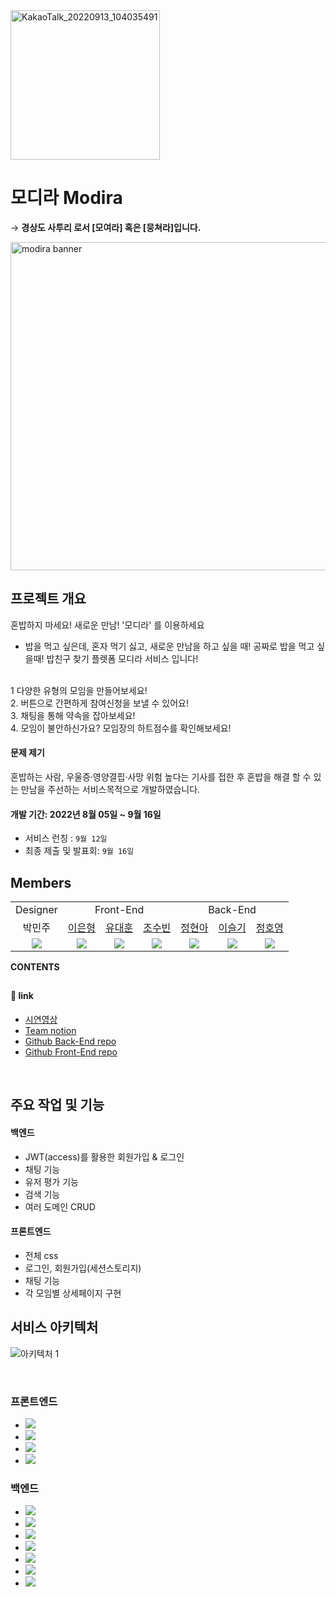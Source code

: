<div>
<img width="239" alt="KakaoTalk_20220913_104035491" src="https://user-images.githubusercontent.com/106013448/189798711-da466232-6a27-42fd-b323-6b58ee2404d5.png">
<div>

# 모디라 Modira
  → **경상도 사투리 로서 [모여라] 혹은 [뭉쳐라]입니다.**
  
<img width="525" alt="modira banner" src="https://user-images.githubusercontent.com/107823688/189798555-cf0cef39-f03f-4fca-8845-aff6ccfd5647.png">

## 프로젝트 개요
혼밥하지 마세요! 새로운 만남! '모디라' 를 이용하세요

- 밥을 먹고 싶은데, 혼자 먹기 싫고, 새로운 만남을 하고 싶을 때! 공짜로 밥을 먹고 싶을때! 밥친구 찾기 플렛폼 모디라 서비스 입니다! 
<br>
1  다양한 유형의 모임을 만들어보세요! 
<br>
2. 버튼으로 간편하게 참여신청을 보낼 수 있어요!
<br>
3. 채팅을 통해 약속을 잡아보세요!
<br>
4. 모임이 불안하신가요? 모임장의 하트점수를 확인해보세요! 
<br>
  
#### 문제 제기
혼밥하는 사람, 우울증·영양결핍·사망 위험 높다는 기사를 접한 후 혼밥을 해결 할 수 있는 만남을 주선하는 서비스목적으로 개발하였습니다.

#### 개발 기간: 2022년 8월 05일 ~ 9월 16일

- 서비스 런칭 : `9월 12일`
- 최종 제출 및 발표회: `9월 16일`  

## Members

<table style="text-align: center">
<tr>
<td colspan="1">Designer</td>
<td colspan="3">Front-End</td>
<td colspan="4">Back-End</td>
</tr>
<tr>
<td>박민주</td>
<td><a href="https://github.com/ondoo">이은형</a></td>
<td><a href="https://github.com/youdaehoon">유대훈</a></td>
<td><a href="https://github.com/whtnqls124578">조수빈</a></td>
<td><a href="https://github.com/hyeonor">정현아</a></td>
<td><a href="https://github.com/leesulgi66">이슬기</a></td>
<td><a href="https://github.com/matHoYoung">정호영</a></td>
</tr>
<tr>
<td><img src="https://img.shields.io/badge/%F0%9F%8E%A8-designer-yellow"></td>
<td><img src="https://img.shields.io/badge/React-61DAFB?style=flat-square&logo=React&logoColor=white"/></td>
<td><img src="https://img.shields.io/badge/React-61DAFB?style=flat-square&logo=React&logoColor=white"/></td>
<td><img src="https://img.shields.io/badge/React-61DAFB?style=flat-square&logo=React&logoColor=white"/></td>
<td><img src="https://img.shields.io/badge/Springboot-6DB33F?style=flat-square&logo=Springboot&logoColor=white"/></td>
<td><img src="https://img.shields.io/badge/Springboot-6DB33F?style=flat-square&logo=Springboot&logoColor=white"/></td>
<td><img src="https://img.shields.io/badge/Springboot-6DB33F?style=flat-square&logo=Springboot&logoColor=white"/></td>
</table>


**CONTENTS**

##
#### 🔗 link

- [시연영상]()
- [Team notion](https://classic-swan-d93.notion.site/4-26d9c2b69e5c4869a2d4dc8e441212fa)
- [Github Back-End repo](https://github.com/modiraa/modira_BE)
- [Github Front-End repo](https://github.com/modiraa/modira_FE)

<br>

## 주요 작업 및 기능
#### 백엔드
- JWT(access)를 활용한 회원가입 & 로그인
- 채팅 기능
- 유저 평가 기능
- 검색 기능
- 여러 도메인 CRUD
  
#### 프론트엔드
- 전체 css
- 로그인, 회원가입(세션스토리지)
- 채팅 기능
- 각 모임별 상세페이지 구현
  
## 서비스 아키텍처 
![아키텍처 1](https://user-images.githubusercontent.com/106013448/189812861-e485d51f-7124-41c2-8b4c-983cbe51f6f8.PNG)

<br>

### 프론트엔드
- <img src="https://img.shields.io/badge/React-61DAFB?style=flat-square&logo=React&logoColor=white"/>
- <img src="https://img.shields.io/badge/Axios-5A29E4?style=flat-square&logo=Axios&logoColor=white"/>
- <img src="https://img.shields.io/badge/Redux-764ABC?style=flat-square&logo=Redux&logoColor=white"/>
- <img src="https://img.shields.io/badge/GitHub-181717?style=flat-square&logo=GitHub&logoColor=white"/>
### 백엔드
- <img src="https://img.shields.io/badge/Spring-6DB33F?style=flat-square&logo=spring&logoColor=white"/>
- <img src="https://img.shields.io/badge/Spring Boot-6DB33F?style=flat-square&logo=Spring Boot&logoColor=white"/>
- <img src="https://img.shields.io/badge/MySQL-4479A1?style=flat-square&logo=MySQL&logoColor=white"/>
- <img src="https://img.shields.io/badge/Gradle-02303A?style=flat-square&logo=Gradle&logoColor=white"/>
- <img src="https://img.shields.io/badge/GitHub-181717?style=flat-square&logo=GitHub&logoColor=white"/>
- <img src="https://img.shields.io/badge/Amazon AWS-FF9900?style=flat-square&logo=Amazon AWS&logoColor=white"/>
- <img src="https://img.shields.io/badge/Spring Security-6DB33F?style=flat-square&logo=Spring Security&logoColor=white"/>
